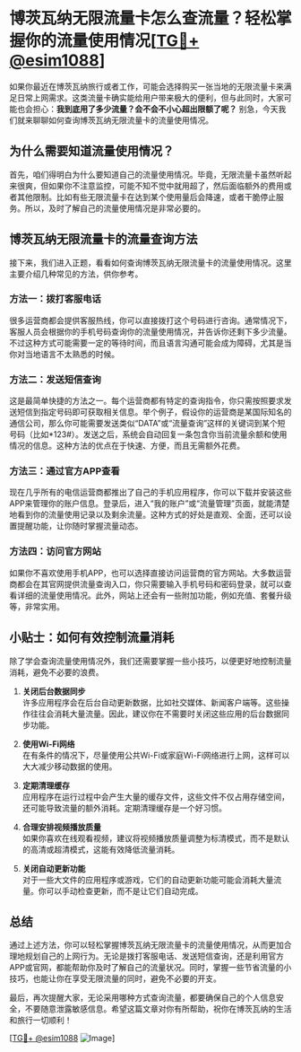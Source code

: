 # 博茨瓦纳无限流量卡怎么查流量？轻松掌握你的流量使用情况[[TG💪+ @esim1088](https://t.me/s/esim1088)]

如果你最近在博茨瓦纳旅行或者工作，可能会选择购买一张当地的无限流量卡来满足日常上网需求。这类流量卡确实能给用户带来极大的便利，但与此同时，大家可能也会担心：**我到底用了多少流量？会不会不小心超出限额了呢？** 别急，今天我们就来聊聊如何查询博茨瓦纳无限流量卡的流量使用情况。

## 为什么需要知道流量使用情况？

首先，咱们得明白为什么要知道自己的流量使用情况。毕竟，无限流量卡虽然听起来很爽，但如果你不注意监控，可能不知不觉中就用超了，然后面临额外的费用或者其他限制。比如有些无限流量卡在达到某个使用量后会降速，或者干脆停止服务。所以，及时了解自己的流量使用情况是非常必要的。

## 博茨瓦纳无限流量卡的流量查询方法

接下来，我们进入正题，看看如何查询博茨瓦纳无限流量卡的流量使用情况。这里主要介绍几种常见的方法，供你参考。

### 方法一：拨打客服电话

很多运营商都会提供客服热线，你可以直接拨打这个号码进行咨询。通常情况下，客服人员会根据你的手机号码查询你的流量使用情况，并告诉你还剩下多少流量。不过这种方式可能需要一定的等待时间，而且语言沟通可能会成为障碍，尤其是当你对当地语言不太熟悉的时候。

### 方法二：发送短信查询

这是最简单快捷的方法之一。每个运营商都有特定的查询指令，你只需按照要求发送短信到指定号码即可获取相关信息。举个例子，假设你的运营商是某国际知名的通信公司，那么你可能需要发送类似“DATA”或“流量查询”这样的关键词到某个短号码（比如*123#）。发送之后，系统会自动回复一条包含你当前流量余额和使用情况的信息。这种方法的优点在于快速、方便，而且无需额外花费。

### 方法三：通过官方APP查看

现在几乎所有的电信运营商都推出了自己的手机应用程序，你可以下载并安装这些APP来管理你的账户信息。登录后，进入“我的账户”或“流量管理”页面，就能清楚地看到你的流量使用记录以及剩余流量。这种方式的好处是直观、全面，还可以设置提醒功能，让你随时掌握流量动态。

### 方法四：访问官方网站

如果你不喜欢使用手机APP，也可以选择直接访问运营商的官方网站。大多数运营商都会在其官网提供流量查询入口，你只需要输入手机号码和密码登录，就可以查看详细的流量使用情况。此外，网站上还会有一些附加功能，例如充值、套餐升级等，非常实用。

## 小贴士：如何有效控制流量消耗

除了学会查询流量使用情况外，我们还需要掌握一些小技巧，以便更好地控制流量消耗，避免不必要的浪费。

1. **关闭后台数据同步**  
   许多应用程序会在后台自动更新数据，比如社交媒体、新闻客户端等。这些操作往往会消耗大量流量。因此，建议你在不需要时关闭这些应用的后台数据同步功能。

2. **使用Wi-Fi网络**  
   在有条件的情况下，尽量使用公共Wi-Fi或家庭Wi-Fi网络进行上网，这样可以大大减少移动数据的使用。

3. **定期清理缓存**  
   应用程序在运行过程中会产生大量的缓存文件，这些文件不仅占用存储空间，还可能导致流量的额外消耗。定期清理缓存是一个好习惯。

4. **合理安排视频播放质量**  
   如果你喜欢在线观看视频，建议将视频播放质量调整为标清模式，而不是默认的高清或超清模式，这能有效降低流量消耗。

5. **关闭自动更新功能**  
   对于一些大文件的应用程序或游戏，它们的自动更新功能可能会消耗大量流量。你可以手动检查更新，而不是让它们自动完成。

## 总结

通过上述方法，你可以轻松掌握博茨瓦纳无限流量卡的流量使用情况，从而更加合理地规划自己的上网行为。无论是拨打客服电话、发送短信查询，还是利用官方APP或官网，都能帮助你及时了解自己的流量状况。同时，掌握一些节省流量的小技巧，也能让你在享受无限流量的同时，避免不必要的开支。

最后，再次提醒大家，无论采用哪种方式查询流量，都要确保自己的个人信息安全，不要随意泄露敏感信息。希望这篇文章对你有所帮助，祝你在博茨瓦纳的生活和旅行一切顺利！

[[TG💪+ @esim1088](https://t.me/s/esim1088) ![Image](https://i.postimg.cc/4NQfJmqS/Snipaste-2025-05-13-00-14-12.png)]